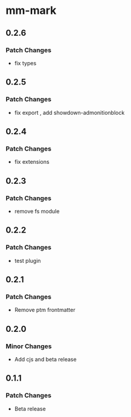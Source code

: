 # mm-mark

## 0.2.6

### Patch Changes

- fix types

## 0.2.5

### Patch Changes

- fix export , add showdown-admonitionblock

## 0.2.4

### Patch Changes

- fix extensions

## 0.2.3

### Patch Changes

- remove fs module

## 0.2.2

### Patch Changes

- test plugin

## 0.2.1

### Patch Changes

- Remove ptm frontmatter

## 0.2.0

### Minor Changes

- Add cjs and beta release

## 0.1.1

### Patch Changes

- Beta release
